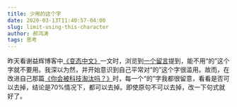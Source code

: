 ```yaml
---
title: 少用的这个字
date: 2020-03-13T11:40:57-04:00
slug: limit-using-this-character
author: 郝鸿涛
tags: 思考
---
```


昨天看谢益辉博客中[《变态中文》](https://yihui.org/cn/2019/06/obfuscated-chinese/)一文时，浏览到[一个留言](http://disq.us/p/23f13y0)提到，能不用“的”这个字就不要用。我深以为然，并开始意识到自己平常对“的”这个字很滥用。故而，在改进自己那篇[《你会被科技淘汰吗？》](/cn/2020/03/11/influence-of-technology/)时，每一个“的”字我都很留意，看看是否可以去掉，结论是70%情况下，都可以去掉。即使原句不可以去掉，改一下句式就好了。


